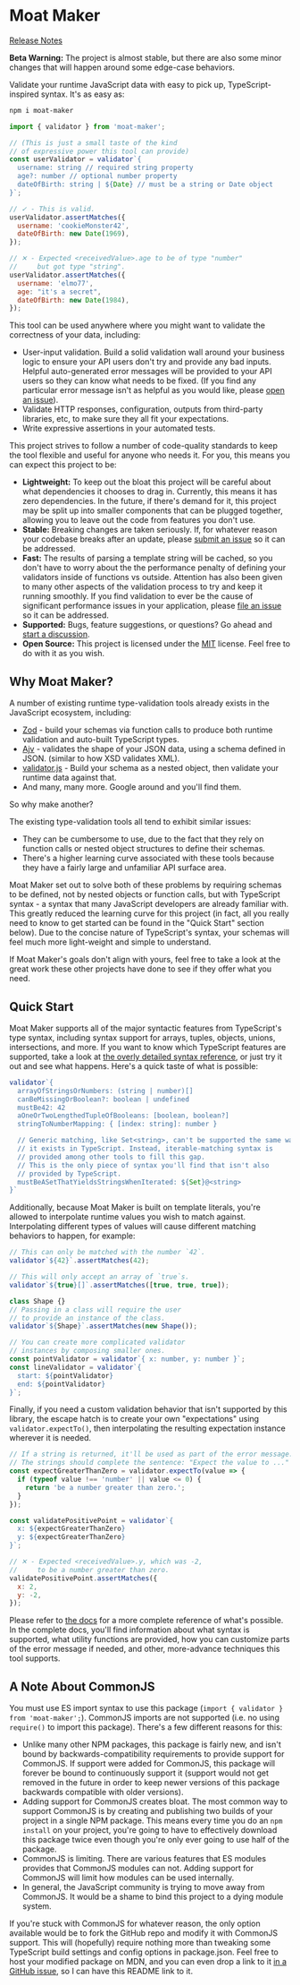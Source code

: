 # Moat Maker

[Release Notes](https://github.com/theScottyJam/moat-maker/blob/main/releaseNotes.md)

**Beta Warning:** The project is almost stable, but there are also some minor changes that will happen around some edge-case behaviors.

Validate your runtime JavaScript data with easy to pick up, TypeScript-inspired syntax. It's as easy as:

```bash
npm i moat-maker
```

```javascript
import { validator } from 'moat-maker';

// (This is just a small taste of the kind
// of expressive power this tool can provide)
const userValidator = validator`{
  username: string // required string property
  age?: number // optional number property
  dateOfBirth: string | ${Date} // must be a string or Date object
}`;

// ✓ - This is valid.
userValidator.assertMatches({
  username: 'cookieMonster42',
  dateOfBirth: new Date(1969),
});

// ✕ - Expected <receivedValue>.age to be of type "number"
//     but got type "string".
userValidator.assertMatches({
  username: 'elmo77',
  age: "it's a secret",
  dateOfBirth: new Date(1984),
});
```

This tool can be used anywhere where you might want to validate the correctness of your data, including:
* User-input validation. Build a solid validation wall around your business logic to ensure your API users don't try and provide any bad inputs. Helpful auto-generated error messages will be provided to your API users so they can know what needs to be fixed. (If you find any particular error message isn't as helpful as you would like, please [open an issue](https://github.com/theScottyJam/moat-maker/issues/new)).
* Validate HTTP responses, configuration, outputs from third-party libraries, etc, to make sure they all fit your expectations.
* Write expressive assertions in your automated tests.

This project strives to follow a number of code-quality standards to keep the tool flexible and useful for anyone who needs it. For you, this means you can expect this project to be:
* **Lightweight:** To keep out the bloat this project will be careful about what dependencies it chooses to drag in. Currently, this means it has zero dependencies. In the future, if there's demand for it, this project may be split up into smaller components that can be plugged together, allowing you to leave out the code from features you don't use.
* **Stable:** Breaking changes are taken seriously. If, for whatever reason your codebase breaks after an update, please [submit an issue](https://github.com/theScottyJam/moat-maker/issues/new) so it can be addressed.
* **Fast:** The results of parsing a template string will be cached, so you don't have to worry about the the performance penalty of defining your validators inside of functions vs outside. Attention has also been given to many other aspects of the validation process to try and keep it running smoothly. If you find validation to ever be the cause of significant performance issues in your application, please [file an issue](https://github.com/theScottyJam/moat-maker/issues/new) so it can be addressed.
* **Supported:** Bugs, feature suggestions, or questions? Go ahead and [start a discussion](https://github.com/theScottyJam/moat-maker/issues/new).
* **Open Source:** This project is licensed under the [MIT](https://github.com/theScottyJam/moat-maker/blob/main/LICENSE) license. Feel free to do with it as you wish.

## Why Moat Maker?

A number of existing runtime type-validation tools already exists in the JavaScript ecosystem, including:
* [Zod](https://github.com/colinhacks/zod) - build your schemas via function calls to produce both runtime validation and auto-built TypeScript types.
* [Ajv](https://github.com/ajv-validator/ajv) - validates the shape of your JSON data, using a schema defined in JSON. (similar to how XSD validates XML).
* [validator.js](https://github.com/mikeerickson/validatorjs) - Build your schema as a nested object, then validate your runtime data against that.
* And many, many more. Google around and you'll find them.

So why make another?

The existing type-validation tools all tend to exhibit similar issues:
* They can be cumbersome to use, due to the fact that they rely on function calls or nested object structures to define their schemas.
* There's a higher learning curve associated with these tools because they have a fairly large and unfamiliar API surface area.

Moat Maker set out to solve both of these problems by requiring schemas to be defined, not by nested objects or function calls, but with TypeScript syntax - a syntax that many JavaScript developers are already familiar with. This greatly reduced the learning curve for this project (in fact, all you really need to know to get started can be found in the "Quick Start" section below). Due to the concise nature of TypeScript's syntax, your schemas will feel much more light-weight and simple to understand.

If Moat Maker's goals don't align with yours, feel free to take a look at the great work these other projects have done to see if they offer what you need.

## Quick Start

Moat Maker supports all of the major syntactic features from TypeScript's type syntax, including syntax support for arrays, tuples, objects, unions, intersections, and more. If you want to know which TypeScript features are supported, take a look at [the overly detailed syntax reference](https://thescottyjam.gitbook.io/moat-maker/resources/syntax-reference), or just try it out and see what happens. Here's a quick taste of what is possible:

```javascript
validator`{
  arrayOfStringsOrNumbers: (string | number)[]
  canBeMissingOrBoolean?: boolean | undefined
  mustBe42: 42
  aOneOrTwoLengthedTupleOfBooleans: [boolean, boolean?]
  stringToNumberMapping: { [index: string]: number }

  // Generic matching, like Set<string>, can't be supported the same way
  // it exists in TypeScript. Instead, iterable-matching syntax is
  // provided among other tools to fill this gap.
  // This is the only piece of syntax you'll find that isn't also
  // provided by TypeScript.
  mustBeASetThatYieldsStringsWhenIterated: ${Set}@<string>
}`
```

Additionally, because Moat Maker is built on template literals, you're allowed to interpolate runtime values you wish to match against. Interpolating different types of values will cause different matching behaviors to happen, for example:

```javascript
// This can only be matched with the number `42`.
validator`${42}`.assertMatches(42);

// This will only accept an array of `true`s.
validator`${true}[]`.assertMatches([true, true, true]);

class Shape {}
// Passing in a class will require the user
// to provide an instance of the class.
validator`${Shape}`.assertMatches(new Shape());

// You can create more complicated validator
// instances by composing smaller ones.
const pointValidator = validator`{ x: number, y: number }`;
const lineValidator = validator`{
  start: ${pointValidator}
  end: ${pointValidator}
}`;
```

Finally, if you need a custom validation behavior that isn't supported by this library, the escape hatch is to create your own "expectations" using `validator.expectTo()`, then interpolating the resulting expectation instance wherever it is needed.

```javascript
// If a string is returned, it'll be used as part of the error message.
// The strings should complete the sentence: "Expect the value to ..."
const expectGreaterThanZero = validator.expectTo(value => {
  if (typeof value !== 'number' || value <= 0) {
    return 'be a number greater than zero.';
  }
});

const validatePositivePoint = validator`{
  x: ${expectGreaterThanZero}
  y: ${expectGreaterThanZero}
}`;

// ✕ - Expected <receivedValue>.y, which was -2,
//     to be a number greater than zero.
validatePositivePoint.assertMatches({
  x: 2,
  y: -2,
});
```

Please refer to [the docs](https://thescottyjam.gitbook.io/moat-maker/) for a more complete reference of what's possible. In the complete docs, you'll find information about what syntax is supported, what utility functions are provided, how you can customize parts of the error message if needed, and other, more-advance techniques this tool supports.

## A Note About CommonJS

You must use ES import syntax to use this package (`import { validator } from 'moat-maker';`). CommonJS imports are not supported (i.e. no using `require()` to import this package). There's a few different reasons for this:
* Unlike many other NPM packages, this package is fairly new, and isn't bound by backwards-compatibility requirements to provide support for CommonJS. If support were added for CommonJS, this package will forever be bound to continuously support it (support would not get removed in the future in order to keep newer versions of this package backwards compatible with older versions).
* Adding support for CommonJS creates bloat. The most common way to support CommonJS is by creating and publishing two builds of your project in a single NPM package. This means every time you do an `npm install` on your project, you're going to have to effectively download this package twice even though you're only ever going to use half of the package.
* CommonJS is limiting. There are various features that ES modules provides that CommonJS modules can not. Adding support for CommonJS will limit how modules can be used internally.
* In general, the JavaScript community is trying to move away from CommonJS. It would be a shame to bind this project to a dying module system.

If you're stuck with CommonJS for whatever reason, the only option available would be to fork the GitHub repo and modify it with CommonJS support. This will (hopefully) require nothing more than tweaking some TypeScript build settings and config options in package.json. Feel free to host your modified package on MDN, and you can even drop a link to it [in a GitHub issue](https://github.com/theScottyJam/moat-maker/issues/new), so I can have this README link to it.
